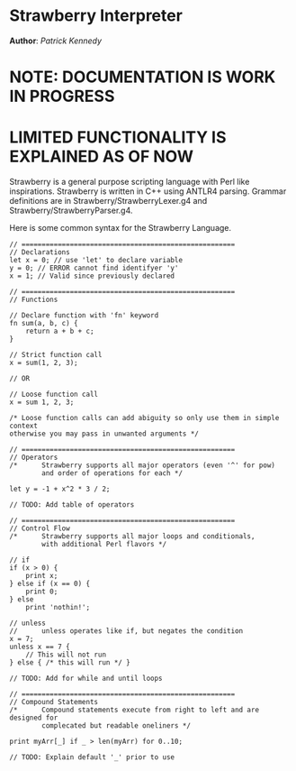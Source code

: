 # Strawberry Interpreter
**Author**: _Patrick Kennedy_

# NOTE: DOCUMENTATION IS WORK IN PROGRESS
# LIMITED FUNCTIONALITY IS EXPLAINED AS OF NOW

Strawberry is a general purpose scripting language with Perl like inspirations.
Strawberry is written in C++ using ANTLR4 parsing. Grammar definitions are in 
Strawberry/StrawberryLexer.g4 and Strawberry/StrawberryParser.g4.

Here is some common syntax for the Strawberry Language.

```
// =====================================================
// Declarations
let x = 0; // use 'let' to declare variable
y = 0; // ERROR cannot find identifyer 'y'
x = 1; // Valid since previously declared

// =====================================================
// Functions

// Declare function with 'fn' keyword
fn sum(a, b, c) {
    return a + b + c;
}

// Strict function call
x = sum(1, 2, 3);

// OR

// Loose function call
x = sum 1, 2, 3;

/* Loose function calls can add abiguity so only use them in simple context 
otherwise you may pass in unwanted arguments */

// =====================================================
// Operators
/*      Strawberry supports all major operators (even '^' for pow) 
        and order of operations for each */
        
let y = -1 + x^2 * 3 / 2;

// TODO: Add table of operators

// =====================================================
// Control Flow
/*      Strawberry supports all major loops and conditionals, 
        with additional Perl flavors */

// if
if (x > 0) {
    print x;
} else if (x == 0) {
    print 0;
} else 
    print 'nothin!';

// unless
//      unless operates like if, but negates the condition
x = 7;
unless x == 7 {
    // This will not run
} else { /* this will run */ }

// TODO: Add for while and until loops

// =====================================================
// Compound Statements
/*      Compound statements execute from right to left and are designed for
        complecated but readable oneliners */
        
print myArr[_] if _ > len(myArr) for 0..10;

// TODO: Explain default '_' prior to use

```
